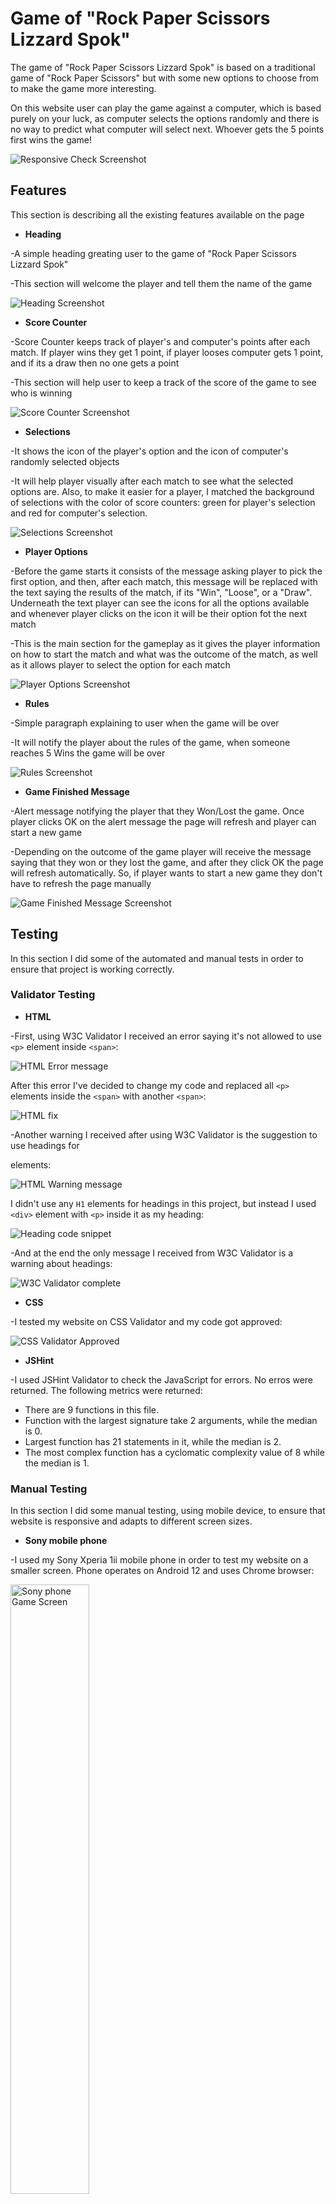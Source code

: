 # Game of "Rock Paper Scissors Lizzard Spok"

The game of "Rock Paper Scissors Lizzard Spok" is based on a traditional game of "Rock Paper Scissors" but with some new options to choose from to make the game more interesting.

On this website user can play the game against a computer, which is based purely on your luck, as computer selects the options randomly and there is no way to predict what computer will select next. Whoever gets the 5 points first wins the game!

![Responsive Check Screenshot](assets/images/readme_images/responsivness.JPG)

## Features

This section is describing all the existing features available on the page

* **Heading**

-A simple heading greating user to the game of "Rock Paper Scissors Lizzard Spok"

-This section will welcome the player and tell them the name of the game

![Heading Screenshot](assets/images/readme_images/welcome_message.JPG)

* **Score Counter**

-Score Counter keeps track of player's and computer's points after each match. If player wins they get 1 point, if player looses computer gets 1 point, and if its a draw then no one gets a point

-This section will help user to keep a track of the score of the game to see who is winning

![Score Counter Screenshot](assets/images/readme_images/score_counter.JPG)

* **Selections**

-It shows the icon of the player's option and the icon of computer's randomly selected objects

-It will help player visually after each match to see what the selected options are. Also, to make it easier for a player, I matched the background of selections with the color of score counters: green for player's selection and red for computer's selection.

![Selections Screenshot](assets/images/readme_images/players_and_computers_selections.JPG)

* **Player Options**

-Before the game starts it consists of the message asking player to pick the first option, and then, after each match, this message will be replaced with the text saying the results of the match, if its "Win", "Loose", or a "Draw". Underneath the text player can see the icons for all the options available and whenever player clicks on the icon it will be their option fot the next match

-This is the main section for the gameplay as it gives the player information on how to start the match and what was the outcome of the match, as well as it allows player to select the option for each match

![Player Options Screenshot](assets/images/readme_images/players_options.JPG)

* **Rules**

-Simple paragraph explaining to user when the game will be over

-It will notify the player about the rules of the game, when someone reaches 5 Wins the game will be over

![Rules Screenshot](assets/images/readme_images/rules.JPG)

* **Game Finished Message**

-Alert message notifying the player that they Won/Lost the game. Once player clicks OK on the alert message the page will refresh and player can start a new game

-Depending on the outcome of the game player will receive the message saying that they won or they lost the game, and after they click OK the page will refresh automatically. So, if player wants to start a new game they don't have to refresh the page manually

![Game Finished Message Screenshot](assets/images/readme_images/alert_message.JPG)

## Testing

In this section I did some of the automated and manual tests in order to ensure that project is working correctly.

### Validator Testing

* **HTML**

-First, using W3C Validator I received an error saying it's not allowed to use `<p>` element inside `<span>`:

![HTML Error message](assets/images/readme_images/w3validator_error.JPG)

After this error I've decided to change my code and replaced all `<p>` elements inside the `<span>` with another `<span>`:

![HTML fix](assets/images/readme_images/w3validator_fix.JPG)

-Another warning I received after using W3C Validator  is the suggestion to use headings for <section> elements:

![HTML Warning message](assets/images/readme_images/w3_warning.JPG)

I didn't use any `H1` elements for headings in this project, but instead I used `<div>` element with `<p>` inside it as my heading:

![Heading code snippet](assets/images/readme_images/heading_snippet.JPG)

-And at the end the only message I received from W3C Validator is a warning about headings:

![W3C Validator complete](assets/images/readme_images/w3validator_complete.JPG)

* **CSS**

-I tested my website on CSS Validator and my code got approved:

![CSS Validator Approved](assets/images/readme_images/css_validator.JPG)

* **JSHint**

-I used JSHint Validator to check the JavaScript for errors. No erros were returned. The following metrics were returned:
  * There are 9 functions in this file.
  * Function with the largest signature take 2 arguments, while the median is 0.
  * Largest function has 21 statements in it, while the median is 2.
  * The most complex function has a cyclomatic complexity value of 8 while the median is 1.


### Manual Testing

In this section I did some manual testing, using mobile device, to ensure that website is responsive and adapts to different screen sizes.

* **Sony mobile phone**

-I used my Sony Xperia 1ii mobile phone in order to test my website on a smaller screen. Phone operates on Android 12 and uses Chrome browser:

<img src="assets/images/readme_images/phone_test_gamescreen.png" alt="Sony phone Game Screen" width=50% height=50%>

-Here is a screenshot of the "Game lost" message after I lost the game:

<img src="assets/images/readme_images/phone_test_loosescreen.png" alt="Sony phone Loose message" width=50% height=50%>

## Deployment

The site was deployed to GitHub pages. The steps to deploy are as follows: 
  - In the GitHub repository, navigate to the Settings tab 
  - From the source section drop-down menu, select the Master Branch
  - Once the master branch has been selected, the page will be automatically refreshed with a detailed ribbon display to indicate the successful deployment. 

The live link can be found here - https://amozaya.github.io/rock-paper-scissors/


## Credits

**Content**

* For inspiration and guidance for this project I used a <a href="https://www.youtube.com/watch?v=RC7NbjwP3QA">Youtube Tutorial</a>
* Instructions on how to implement a page refresh with JavaScript I found on <a href="https://stackoverflow.com/questions/2787679/how-to-reload-page-every-5-seconds">StockOverflow</a>


**Media**
* The icons for the game options I got from <a href="https://steamcommunity.com/sharedfiles/filedetails/?id=798194678"> Steam </a>






